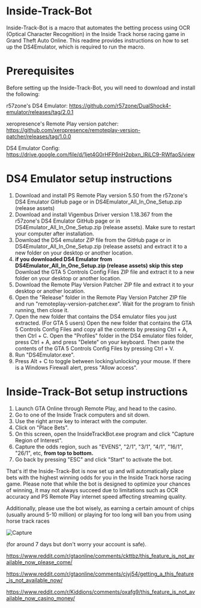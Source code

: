 # Inside-Track-Bot

Inside-Track-Bot is a macro that automates the betting process using OCR (Optical Character Recognition) in the Inside Track horse racing game in Grand Theft Auto Online. This readme provides instructions on how to set up the DS4Emulator, which is required to run the macro.

# Prerequisites

Before setting up the Inside-Track-Bot, you will need to download and install the following:

r57zone's DS4 Emulator: https://github.com/r57zone/DualShock4-emulator/releases/tag/2.0.1

xeropresence's Remote Play version patcher: https://github.com/xeropresence/remoteplay-version-patcher/releases/tag/1.0.0

DS4 Emulator Config: https://drive.google.com/file/d/1jet4G0rHFP6nH2pbxn_lRiLC9-RWfaoS/view

# DS4 Emulator setup instructions

1.	Download and install PS Remote Play version 5.50 from the r57zone's DS4 Emulator GitHub page or in DS4Emulator_All_In_One_Setup.zip (release assets)
2.	Download and install Vigembus Driver version 1.18.367 from the r57zone's DS4 Emulator GitHub page or in DS4Emulator_All_In_One_Setup.zip (release assets). Make sure to restart your computer after installation.
3.	Download the DS4 emulator ZIP file from the GitHub page or in DS4Emulator_All_In_One_Setup.zip (release assets) and extract it to a new folder on your desktop or another location.
4.	**if you downloaded DS4 Emulator from DS4Emulator_All_In_One_Setup.zip (release assets) skip this step** Download the GTA 5 Controls Config Files ZIP file and extract it to a new folder on your desktop or another location.
5.	Download the Remote Play Version Patcher ZIP file and extract it to your desktop or another location.
6.	Open the "Release" folder in the Remote Play Version Patcher ZIP file and run "remoteplay-version-patcher.exe". Wait for the program to finish running, then close it.
7.	Open the new folder that contains the DS4 emulator files you just extracted. (For GTA 5 users) Open the new folder that contains the GTA 5 Controls Config Files and copy all the contents by pressing Ctrl + A, then Ctrl + C. Open the "Profiles" folder in the DS4 emulator files folder, press Ctrl + A, and press "Delete" on your keyboard. Then paste the contents of the GTA 5 Controls Config Files by pressing Ctrl + V.
8.	Run "DS4Emulator.exe".
9.	Press Alt + C to toggle between locking/unlocking your mouse. If there is a Windows Firewall alert, press "Allow access".

# Inside-Track-Bot setup instructions

1.	Launch GTA Online through Remote Play, and head to the casino.
2.	Go to one of the Inside Track computers and sit down.
3.	Use the right arrow key to interact with the computer.
4.	Click on "Place Bets".
5.	On this screen, open the InsideTrackBot.exe program and click "Capture Region of Interest".
6.	Capture the odds region, such as "EVENS", "2/1", "3/1", "4/1", "16/1", "26/1", etc, **from top to bottom.**
7.	Go back by pressing "ESC" and click "Start" to activate the bot.

That's it! the Inside-Track-Bot is now set up and will automatically place bets with the highest winning odds for you in the Inside Track horse racing game. Please note that while the bot is designed to optimize your chances of winning, it may not always succeed due to limitations such as OCR accuracy and PS Remote Play internet speed affecting streaming quality. 

Additionally, please use the bot wisely, as earning a certain amount of chips (usually around 5-10 million) or playing for too long will ban you from using horse track races

![Capture](https://user-images.githubusercontent.com/20200187/227710698-395ee9c2-01a3-4089-8c57-4c28e1633fe7.PNG)

(for around 7 days but don't worry your account is safe).

https://www.reddit.com/r/gtaonline/comments/ckttbz/this_feature_is_not_available_now_please_come/

https://www.reddit.com/r/gtaonline/comments/cjyj54/getting_a_this_feature_is_not_available_now/

https://www.reddit.com/r/Kiddions/comments/oxafg9/this_feature_is_not_available_now_casino_money/


